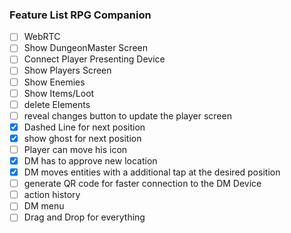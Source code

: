 ### Feature List RPG Companion

- [ ] WebRTC
- [ ] Show DungeonMaster Screen
- [ ] Connect Player Presenting Device
- [ ] Show Players Screen
- [ ] Show Enemies
- [ ] Show Items/Loot
- [ ] delete Elements
- [ ] reveal changes button to update the player screen
- [x] Dashed Line for next position
- [x] show ghost for next position
- [ ] Player can move his icon
- [x] DM has to approve new location
- [x] DM moves entities with a additional tap at the desired position
- [ ] generate QR code for faster connection to the DM Device
- [ ] action history
- [ ] DM menu
- [ ] Drag and Drop for everything
